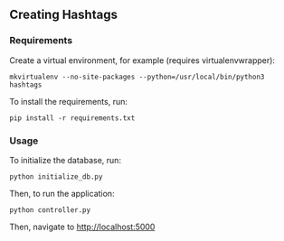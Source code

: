 ## Creating Hashtags

### Requirements
Create a virtual environment, for example (requires virtualenvwrapper):
```
mkvirtualenv --no-site-packages --python=/usr/local/bin/python3 hashtags
```

To install the requirements, run:
```
pip install -r requirements.txt
```

### Usage

To initialize the database, run:
```
python initialize_db.py
```

Then, to run the application:
```
python controller.py
```

Then, navigate to [http://localhost:5000](http://localhost:5000)
